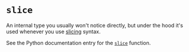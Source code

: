 # `slice`

An internal type you usually won't notice directly, but under the hood it's used whenever you use [slicing][slicing] syntax.

See the Python documentation entry for the [`slice`][docs-slice] function.

[slicing]: ../slicing.md
[docs-slice]: https://docs.python.org/3/library/functions.html#slice

